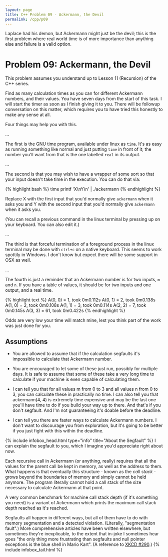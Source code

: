 ```yaml
---
layout: page
title: C++ Problem 09 - Ackermann, the Devil
permalink: /cpp/p09
---
```


Laplace had his demon, but Ackermann might just be the devil; this is the first problem where real world time is of more importance than anything else and failure is a valid option.

<a name="p09-ackermann"></a>Problem 09: Ackermann, the Devil
=========================================================

This problem assumes you understand up to Lesson 11 (Recursion) of the C++ series.

Find as many calculation times as you can for different Ackermann numbers, and their values. You have seven days from the start of this task. I will start the timer as soon as I finish giving it to you. There will be followup conversation on this matter, which requires you to have tried this honestly to make any sense at all.

Four things may help you with this.

...

The first is the GNU time program, available under linux as `time`. It's as easy as running something like normal and just putting `time` in front of it; the number you'll want from that is the one labelled `real` in its output.  

...

The second is that you may wish to have a wrapper of some sort so that your input doesn't take time in the execution. You can do that via:

{% highlight bash %}
time printf 'X\nY\n' | ./ackermann
{% endhighlight %}

Replace X with the first input that you'd normally give `ackermann` when it asks you and Y with the second input that you'd normally give `ackermann` when it asks you.

(You can recall a previous command in the linux terminal by pressing up on your keyboard. You can also edit it.)

...

The third is that forceful termination of a foreground process in the linux terminal may be done with `ctrl+c` on a native keyboard. This seems to work spottily in Windows. I don't know but expect there will be some support in OSX as well.

...

The fourth is just a reminder that an Ackermann number is for two inputs, `m` and `n`. If you have a table of values, it should be for two inputs and one output, and a real time.

{% highlight text %}
A(0, 0) =  1, took 0m0.112s
A(0, 1) =  2, took 0m0.138s
A(1, 0) =  2, took 0m0.108s
A(1, 1) =  3, took 0m0.114s
A(2, 2) =  7, took 0m0.145s
A(3, 3) = 61, took 0m0.422s
{% endhighlight %}

Odds are very low your time will match mine, lest you think part of the work was just done for you.

<a name="p09-assumptions"></a>Assumptions
-----------------------------------------
* You are allowed to assume that if the calculation segfaults it's impossible to calculate that Ackermann number.

* You are encouraged to let some of these just run, possibly for multiple days. It is safe to assume that some of these take a very long time to calculate if your machine is even capable of calculating them.

* I can tell you that for all values m from 0 to 3 and all values n from 0 to 3, you can calculate these in practically no time. I can also tell you that ackermann(4, 4) is extremely time expensive and may be the last one you'll have time to do if you build your way up to there. And that's if you don't segfault. And I'm not guaranteeing it's doable before the deadline.

* I can tell you there are faster ways to calculate Ackermann numbers. I don't want to discourage you from exploration, but it's going to be better if you just fight with this within the deadline.

{% include infobox_head.html type="info" title="About the Segfault" %}
I can explain the segfault to you, which I imagine you'd appreciate right about now.

Each recursive call in Ackermann (or anything, really) requires that all the values for the parent call be kept in memory, as well as the address to them. What happens is that eventually this structure - known as the *call stack* - grows beyond the boundaries of memory and simply cannot be held anymore. The program literally cannot hold a call stack of the size necessary to calculate Ackermann at that point.

A very common benchmark for machine call stack depth (if it's something you need) is a variant of Ackermann which prints the maximum call stack depth reached as it's reached.

Segfaults all happen in different ways, but all of them have to do with memory segmentation and a detected violation. (Literally, "segmentation fault".) More comprehensive articles have been written elsewhere, but sometimes they're inexplicable, to the extent that in-joke I sometimes hear goes "the only thing more frustrating than segfaults and null pointer exceptions is the blue shell in Mario Kart". (A reference to [XKCD #290](https://xkcd.com/290/).)
{% include infobox_tail.html %}